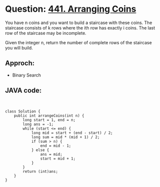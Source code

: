 # Question: [441. Arranging Coins](https://leetcode.com/problems/arranging-coins/)
  
You have n coins and you want to build a staircase with these coins. The staircase consists of k rows where the ith row has exactly i coins. The last row of the staircase may be incomplete.

Given the integer n, return the number of complete rows of the staircase you will build.

## Approch: 
* Binary Search
## JAVA code:
<br>

    class Solution {
        public int arrangeCoins(int n) {
            long start = 1, end = n;
            long ans = -1;
            while (start <= end) {
                long mid = start + (end - start) / 2;
                long sum = mid * (mid + 1) / 2;
                if (sum > n) {
                    end = mid - 1;
                } else {
                    ans = mid;
                    start = mid + 1;
                }
            }
            return (int)ans;
        }
    }